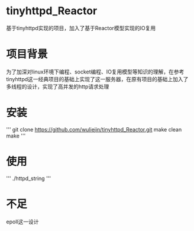 <!--
 * @Descripttion: 
 * @version: 
 * @Author: wuliejin
 * @Date: 2021-04-07 00:31:58
 * @LastEditors: wuliejin
 * @LastEditTime: 2021-04-07 00:32:18
-->
# tinyhttpd_Reactor
基于tinyhttpd实现的项目，加入了基于Reactor模型实现的IO复用

# 项目背景
为了加深对linux环境下编程、socket编程、IO复用模型等知识的理解，在参考tinyhttpd这一经典项目的基础上实现了这一服务器，在原有项目的基础上加入了多线程的设计，实现了高并发的http请求处理

# 安装
'''
git clone https://github.com/wuliejin/tinyhttpd_Reactor.git
make clean
make
'''

# 使用
'''
./httpd_string
'''

# 

# 不足
epoll这一设计
